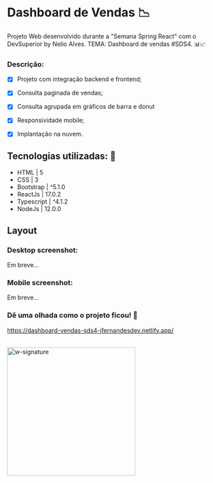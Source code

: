# Dashboard de Vendas 📉
Projeto Web desenvolvido durante a "Semana Spring React" com o DevSuperior by Nelio Alves. TEMA: Dashboard de vendas #SDS4. 📊📈


### Descrição:

- [x] Projeto com integração backend e frontend;
- [x] Consulta paginada de vendas;
- [x] Consulta agrupada em gráficos de barra e donut
- [x] Responsividade mobile;
- [x] Implantação na nuvem.


## Tecnologias utilizadas: 🚀

- HTML | 5
- CSS | 3
- Bootstrap | ^5.1.0
- ReactJs | 17.0.2
- Typescript | ^4.1.2
- NodeJs | 12.0.0

## Layout

### Desktop screenshot:

Em breve...

### Mobile screenshot:

Em breve...

### Dê uma olhada como o projeto ficou! 👀

https://dashboard-vendas-sds4-jfernandesdev.netlify.app/

<br>

<img src="https://i.ibb.co/n1SbQZw/w-signature.png" alt="w-signature" border="0" width='300px' />


